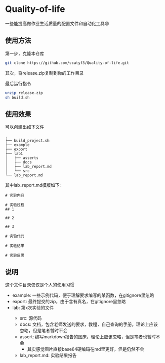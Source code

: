 # Quality-of-life
一些能提高做作业生活质量的配置文件和自动化工具😄

## 使用方法

第一步，克隆本仓库

```sh
git clone https://github.com/scatyf3/Quality-of-life.git
```

其次，将release.zip复制到你的工作目录

最后运行指令

```sh
unzip release.zip
sh build.sh
```

## 使用效果

可以创建出如下文件

```
.
├── build_project.sh
├── example
├── export
├── lab1
│   ├── asserts
│   ├── docs
│   ├── lab_report.md
│   └── src
└── lab_report.md

```

其中lab_report.md模版如下:


```
# 实验内容

# 实验过程
## 1

## 2

## 3

# 实验代码

# 实验结果

# 实验反思
```

## 说明
这个文件目录仅仅是个人的使用习惯

* example: 一些示例代码，便于理解要求编写的某函数，在gitignore里忽略
* export: 最终提交的zip，由于含有真名，在gitignore里忽略
* lab<number>: 第x次实验的文件
    * src: 源代码
    * docs: 文档，包含老师发送的要求，教程，自己查询的手册，理论上应该忽略，但是笔者暂时不会
    * assert: 编写markdown报告的图床，理论上应该忽略，但是笔者也暂时不会
        * 其实感觉图片直接base64硬编码在md里更好，但是仍然不会 
    * lab_report.md: 实验结果报告


